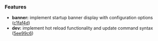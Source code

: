 ### Features

* **banner:** implement startup banner display with configuration options ([c1faf4d](https://github.com/xraph/forge/commit/c1faf4d53311a3226c923b58b083bf1d1a713df8))
* **dev:** implement hot reload functionality and update command syntax ([5ee99c6](https://github.com/xraph/forge/commit/5ee99c6b725f5347fa749744d3405c48c6b46858))
